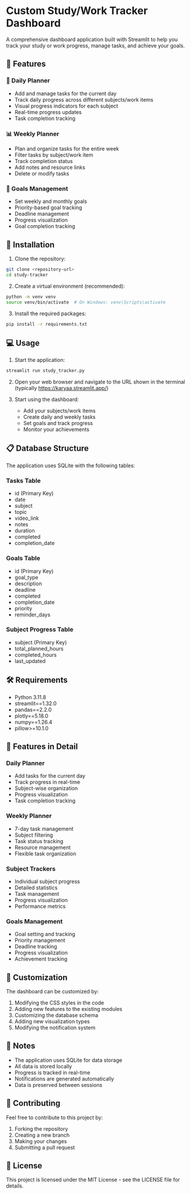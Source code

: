 # Custom Study/Work Tracker Dashboard

A comprehensive dashboard application built with Streamlit to help you track your study or work progress, manage tasks, and achieve your goals.

## 🌟 Features

### 📅 Daily Planner
- Add and manage tasks for the current day
- Track daily progress across different subjects/work items
- Visual progress indicators for each subject
- Real-time progress updates
- Task completion tracking

### 📊 Weekly Planner
- Plan and organize tasks for the entire week
- Filter tasks by subject/work item
- Track completion status
- Add notes and resource links
- Delete or modify tasks

### 🎯 Goals Management
- Set weekly and monthly goals
- Priority-based goal tracking
- Deadline management
- Progress visualization
- Goal completion tracking

## 🚀 Installation

1. Clone the repository:
```bash
git clone <repository-url>
cd study-tracker
```

2. Create a virtual environment (recommended):
```bash
python -m venv venv
source venv/bin/activate  # On Windows: venv\Scripts\activate
```

3. Install the required packages:
```bash
pip install -r requirements.txt
```

## 💻 Usage

1. Start the application:
```bash
streamlit run study_tracker.py
```

2. Open your web browser and navigate to the URL shown in the terminal (typically https://karyaa.streamlit.app/)

3. Start using the dashboard:
   - Add your subjects/work items
   - Create daily and weekly tasks
   - Set goals and track progress
   - Monitor your achievements

## 📋 Database Structure

The application uses SQLite with the following tables:

### Tasks Table
- id (Primary Key)
- date
- subject
- topic
- video_link
- notes
- duration
- completed
- completion_date

### Goals Table
- id (Primary Key)
- goal_type
- description
- deadline
- completed
- completion_date
- priority
- reminder_days

### Subject Progress Table
- subject (Primary Key)
- total_planned_hours
- completed_hours
- last_updated

## 🛠️ Requirements

- Python 3.11.8
- streamlit==1.32.0
- pandas==2.2.0
- plotly==5.18.0
- numpy==1.26.4
- pillow>=10.1.0

## 📱 Features in Detail

### Daily Planner
- Add tasks for the current day
- Track progress in real-time
- Subject-wise organization
- Progress visualization
- Task completion tracking

### Weekly Planner
- 7-day task management
- Subject filtering
- Task status tracking
- Resource management
- Flexible task organization

### Subject Trackers
- Individual subject progress
- Detailed statistics
- Task management
- Progress visualization
- Performance metrics

### Goals Management
- Goal setting and tracking
- Priority management
- Deadline tracking
- Progress visualization
- Achievement tracking

## 🔧 Customization

The dashboard can be customized by:
1. Modifying the CSS styles in the code
2. Adding new features to the existing modules
3. Customizing the database schema
4. Adding new visualization types
5. Modifying the notification system

## 📝 Notes

- The application uses SQLite for data storage
- All data is stored locally
- Progress is tracked in real-time
- Notifications are generated automatically
- Data is preserved between sessions

## 🤝 Contributing

Feel free to contribute to this project by:
1. Forking the repository
2. Creating a new branch
3. Making your changes
4. Submitting a pull request

## 📄 License

This project is licensed under the MIT License - see the LICENSE file for details. 
